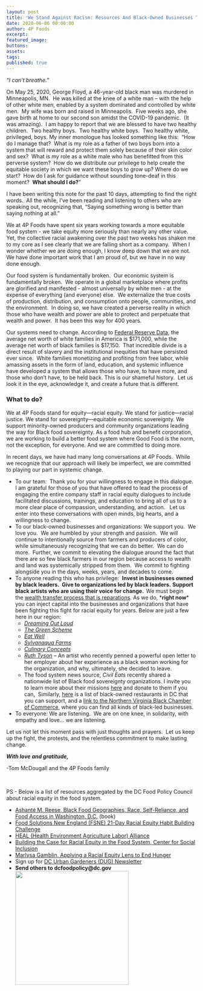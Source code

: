 ```yaml
---
layout: post
title: 'We Stand Against Racism: Resources And Black-Owned Businesses To Support'
date: 2020-06-06 00:00:00
author: 4P Foods
excerpt:
featured_image:
buttons:
assets:
tags:
published: true
---
```

<div class="editable"><p><em>&ldquo;I can&rsquo;t breathe.&rdquo;&nbsp;</em></p><p>On May 25, 2020, George Floyd, a 46-year-old black man was murdered in Minneapolis, MN.&nbsp; He was killed at the knee of a white man &ndash; with the help of other white men, enabled by a system dominated and controlled by white men.&nbsp; My wife was born and raised in Minneapolis.&nbsp; Five weeks ago, she gave birth at home to our second son amidst the COVID-19 pandemic.&nbsp; (It was amazing).&nbsp; I am happy to report that we are blessed to have two healthy children.&nbsp; Two healthy boys.&nbsp; Two healthy white boys.&nbsp; Two healthy white, privileged, boys. My inner monologue has looked something like this:&nbsp; &ldquo;How do I manage that?&nbsp; What is my role as a father of two boys born into a system that will reward and protect them solely because of their skin color and sex?&nbsp; What is my role as a white male who has benefitted from this perverse system?&nbsp; How do we distribute our privilege to help create the equitable society in which we want these boys to grow up? Where do we start?&nbsp; How do I ask for guidance without sounding tone-deaf in this moment? &nbsp;<b>What should I do?</b>&rdquo;</p><p>I have been writing this note for the past 10 days, attempting to find the right words.&nbsp; All the while, I&rsquo;ve been reading and listening to others who are speaking out, recognizing that, &ldquo;Saying something wrong is better than saying nothing at all.&rdquo;</p><p>We at 4P Foods have spent six years working towards a more equitable food system - we take equity more seriously than nearly any other value.&nbsp; Yet, the collective racial awakening over the past two weeks has shaken me to my core as I see clearly that we are falling short as a company.&nbsp; When I wonder whether we are doing enough, I know deep down that we are not. &nbsp; We have done important work that I am proud of, but we have in no way done enough.</p><p>Our food system is fundamentally broken.&nbsp; Our economic system is fundamentally broken.&nbsp; We operate in a global marketplace where profits are glorified and manifested - almost universally by white men - at the expense of everything (and everyone) else.&nbsp; We externalize the true costs of production, distribution, and consumption onto people, communities, and the environment.&nbsp; In doing so, we have created a perverse reality in which those who have wealth and power are able to protect and perpetuate that wealth and power.&nbsp; It has been this way for 400 years.</p><p>Our systems need to change. According to&nbsp;<a href="https://www.federalreserve.gov/econres/notes/feds-notes/recent-trends-in-wealth-holding-by-race-and-ethnicity-evidence-from-the-survey-of-consumer-finances-20170927.htm">Federal Reserve Data</a>, the average net worth of white families in America is $171,000, while the average net worth of black families is $17,150.&nbsp; That incredible divide is a direct result of slavery and the institutional inequities that have persisted ever since.&nbsp; White families monetizing and profiting from free labor, while amassing assets in the form of land, education, and systemic influence have developed a system that allows those who have, to have more, and those who don&rsquo;t have, to be held back. This is our shameful history.&nbsp; Let us look it in the eye, acknowledge it, and create a future that is different.</p><h3><b>What to do?</b></h3><p>We at 4P Foods stand for equity&mdash;racial equity. We stand for justice&mdash;racial justice. We stand for sovereignty&mdash;equitable economic sovereignty. We support minority-owned producers and community organizations leading the way for Black food sovereignty. As a food hub and benefit corporation, we are working to build a better food system where Good Food is the norm, not the exception, for everyone. And we are committed to doing more.</p><p>In recent days, we have had many long conversations at 4P Foods.&nbsp; While we recognize that our approach will likely be imperfect, we are committed to playing our part in systemic change.</p><ul><li>To our team:&nbsp; Thank you for your willingness to engage in this dialogue.&nbsp; I am grateful for those of you that have offered to lead the process of engaging the entire company staff in racial equity dialogues to include facilitated discussions, trainings, and education to bring all of us to a more clear place of compassion, understanding, and action. &nbsp; Let us enter into these conversations with open minds, big hearts, and a willingness to change.</li><li>To our black-owned businesses and organizations: We support you.&nbsp; We love you.&nbsp; We are humbled by your strength and passion.&nbsp; We will continue to intentionally source from farmers and producers of color, while simultaneously recognizing that we can do better.&nbsp; We can do more.&nbsp; Further, we commit to elevating the dialogue around the fact that there are so few black farmers in our region because access to wealth and land was systemically stripped from them.&nbsp; We commit to fighting alongside you in the days, weeks, years, and decades to come.</li><li>To anyone reading this who has privilege: &nbsp;<b>Invest in businesses owned by black leaders.&nbsp; Give to organizations led by black leaders.</b>&nbsp;<b>Support black artists who are using their voice for change. &nbsp;</b>We must begin the&nbsp;<a href="https://www.brookings.edu/policy2020/bigideas/why-we-need-reparations-for-black-americans/">wealth transfer process that is reparations</a>. As we do, *<b>right now</b>* you can inject capital into the businesses and organizations that have been fighting this fight for racial equity for years. Below are just a few here in our region:<ul><li><em><a href="https://dreamingoutloud.org/">Dreaming Out Loud</a></em></li><li><em><a href="http://www.greenscheme.org/">The Green Scheme</a></em></li><li><em><a href="https://www.eatwell.world/">Eat Well</a></em></li><li><em><a href="https://www.kickstarter.com/projects/sylvanaqua/sylvanaqua-farms-food-grown-in-natural-ecosystems">Sylvanaqua Farms</a></em></li><li><em><a href="http://culinaryconceptsab.com/">Culinary Concepts</a></em></li><li><em><a href="https://www.patreon.com/momentofruth">Ruth Tyson</a></em>&nbsp;&ndash; An artist who recently penned a powerful open letter to her employer about her experience as a black woman working for the organization, and why, ultimately, she decided to leave.</li><li>The food system news source,&nbsp;<em>Civil Eats</em>&nbsp;recently shared a nationwide list of Black food sovereignty organizations. I invite you to learn more about their missions&nbsp;<a href="https://civileats.com/2020/06/02/want-to-see-food-and-land-justice-for-black-americans-support-these-groups/">here</a>&nbsp;and donate to them if you can<a href="https://civileats.com/2020/06/02/want-to-see-food-and-land-justice-for-black-americans-support-these-groups/">.</a>&nbsp; Similarly,&nbsp;<a href="https://www.feedthemalik.com/post/dc-black-owned-open-covid-19">here</a>&nbsp;is a list of black-owned restaurants in DC that you can support, and a&nbsp;<a href="http://www.northernvirginiabcc.org/#nvbcc">link to the Northern Virginia Black Chamber of Commerce</a>, where you can find all kinds of black-led businesses.</li></ul></li><li>To everyone: We are listening.&nbsp; We are on one knee, in solidarity, with empathy and love&hellip; we are listening.</li></ul><p>Let us not let this moment pass with just thoughts and prayers.&nbsp; Let us keep up the fight, the protests, and the relentless commitment to make lasting change.</p><p><em><strong>With love and gratitude,</strong></em></p><p>-Tom McDougall and the 4P Foods family</p><p>&nbsp;</p><p>PS - Below is a list of resources aggregated by the DC Food Policy Council about racial equity in the food system.&nbsp;</p><ul><li><a target="_blank" href="https://uncpress.org/book/9781469651507/black-food-geographies/">Ashant&eacute; M. Reese, Black Food Geographies, Race, Self-Reliance, and Food Access in Washington, D.C.</a>&nbsp;(book)</li><li><a target="_blank" href="https://foodsolutionsne.org/21-day-racial-equity-habit-building-challenge/">Food Solutions New England (FSNE) 21-Day Racial Equity Habit Building Challenge</a></li><li><a target="_blank" href="https://healfoodalliance.org/">HEAL (Health Environment Agriculture Labor) Alliance</a></li><li><a target="_blank" href="https://www.centerforsocialinclusion.org/wp-content/uploads/2014/07/Building-the-Case-for-Racial-Equity-in-the-Food-System.pdf">Building the Case for Racial Equity in the Food System, Center for Social Inclusion</a></li><li><a target="_blank" href="https://www.bread.org/library/applying-racial-equity-lens-end-hunger#:~:text=A%20new%20report%20from%20Bread,food%20insecure%20and%20no%20longer">Marlysa Gamblin, Applying a Racial Equity Lens to End Hunger</a></li><li>Sign up for&nbsp;<a target="_blank" href="http://dugnetwork.org/newsletter/">DC Urban Gardeners (DUG) Newsletter</a></li><li><strong>Send others to dcfoodpolicy@dc.gov</strong><img src="/uploads/4p-foods-rgb-logo-color-color-300x300.jpg" width="300" height="300" /></li></ul></div>